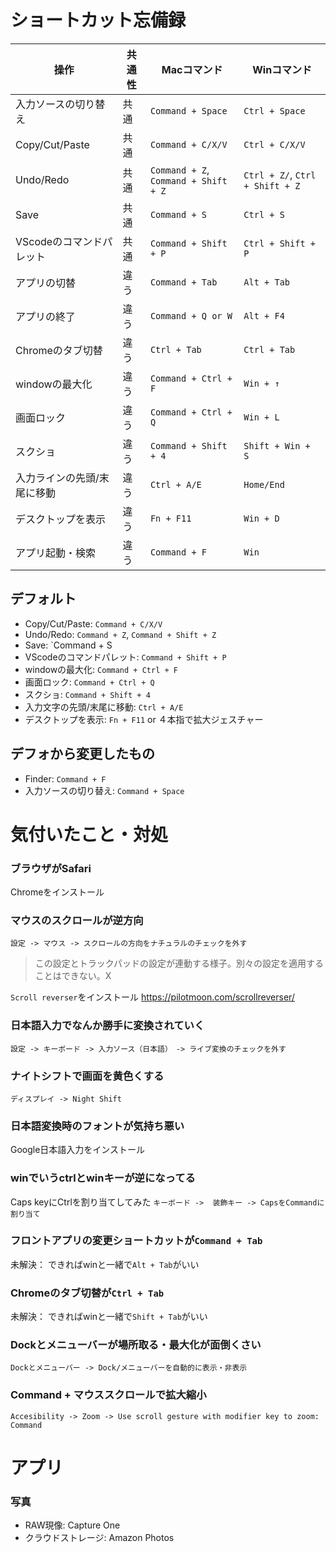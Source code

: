 # ショートカット忘備録

操作|共通性|Macコマンド|Winコマンド
-|-|-|-
入力ソースの切り替え|共通|`Command + Space`|`Ctrl + Space`
Copy/Cut/Paste|共通 | `Command + C/X/V` | `Ctrl + C/X/V`
Undo/Redo|共通 |`Command + Z`, `Command + Shift + Z` | `Ctrl + Z/`, `Ctrl + Shift + Z`
Save |共通|`Command + S`|`Ctrl + S`
VScodeのコマンドパレット|共通|`Command + Shift + P`|`Ctrl + Shift + P`
アプリの切替|違う|`Command + Tab`|`Alt + Tab`
アプリの終了|違う|`Command + Q or W`|`Alt + F4`
Chromeのタブ切替|違う|`Ctrl + Tab` | `Ctrl + Tab`
windowの最大化|違う|`Command + Ctrl + F`|`Win + ↑`
画面ロック|違う|`Command + Ctrl + Q`|`Win + L`
スクショ|違う|`Command + Shift + 4`|`Shift + Win + S`
入力ラインの先頭/末尾に移動|違う| `Ctrl + A/E`| `Home/End`
デスクトップを表示|違う| `Fn + F11` | `Win + D`
アプリ起動・検索|違う|`Command + F`|`Win`


## デフォルト
* Copy/Cut/Paste: `Command + C/X/V`
* Undo/Redo: `Command + Z`, `Command + Shift + Z`
* Save: `Command + S
* VScodeのコマンドパレット: `Command + Shift + P`
* windowの最大化: `Command + Ctrl + F`
* 画面ロック: `Command + Ctrl + Q`
* スクショ: `Command + Shift + 4`
* 入力文字の先頭/末尾に移動: `Ctrl + A/E`
* デスクトップを表示: `Fn + F11` or ４本指で拡大ジェスチャー

## デフォから変更したもの
* Finder: `Command + F`
* 入力ソースの切り替え: `Command + Space`


# 気付いたこと・対処

### ブラウザがSafari
Chromeをインストール

### マウスのスクロールが逆方向
`設定 -> マウス -> スクロールの方向をナチュラルのチェックを外す`
> この設定とトラックパッドの設定が連動する様子。別々の設定を適用することはできない。X

`Scroll reverser`をインストール
https://pilotmoon.com/scrollreverser/


### 日本語入力でなんか勝手に変換されていく
`設定 -> キーボード -> 入力ソース（日本語）　-> ライブ変換のチェックを外す`

### ナイトシフトで画面を黄色くする
`ディスプレイ -> Night Shift`

### 日本語変換時のフォントが気持ち悪い
Google日本語入力をインストール

### winでいうctrlとwinキーが逆になってる
Caps keyにCtrlを割り当てしてみた
`キーボード ->  装飾キー -> CapsをCommandに割り当て`

### フロントアプリの変更ショートカットが`Command + Tab`
未解決： できればwinと一緒で`Alt + Tab`がいい

### Chromeのタブ切替が`Ctrl + Tab`
未解決： できればwinと一緒で`Shift + Tab`がいい

### Dockとメニューバーが場所取る・最大化が面倒くさい
`Dockとメニューバー -> Dock/メニューバーを自動的に表示・非表示`

### Command + マウススクロールで拡大縮小
`Accesibility -> Zoom -> Use scroll gesture with modifier key to zoom: Command`



# アプリ

### 写真
* RAW現像: Capture One
* クラウドストレージ: Amazon Photos